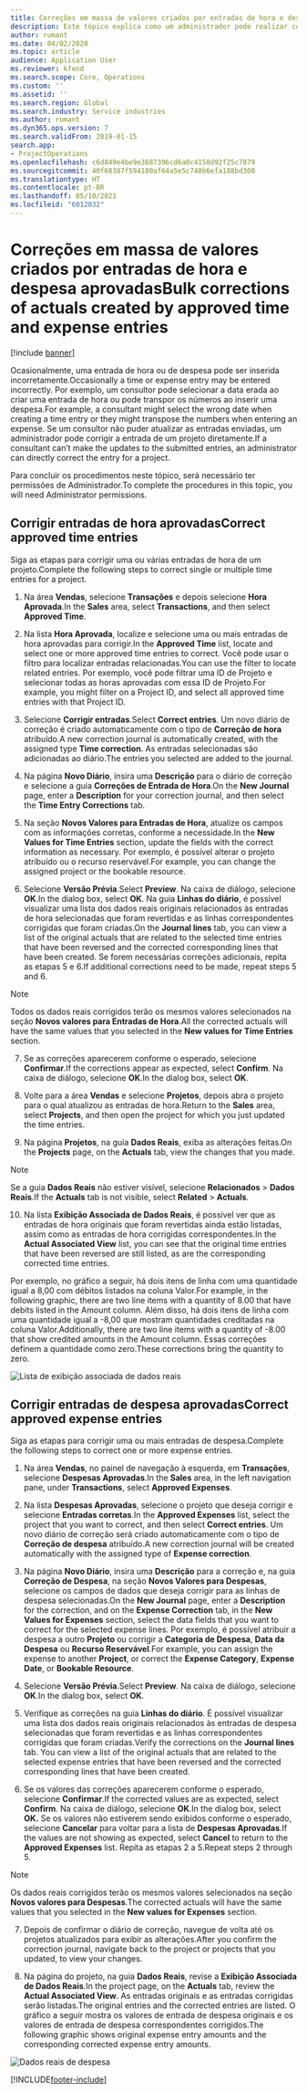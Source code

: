 ```yaml
---
title: Correções em massa de valores criados por entradas de hora e despesa aprovadas
description: Este tópico explica como um administrador pode realizar correções separadamente ou em massa a entradas de hora e despesa aprovadas anteriormente se o faturamento não tiver sido concluído.
author: rumant
ms.date: 04/02/2020
ms.topic: article
audience: Application User
ms.reviewer: kfend
ms.search.scope: Core, Operations
ms.custom: ''
ms.assetid: ''
ms.search.region: Global
ms.search.industry: Service industries
ms.author: rumant
ms.dyn365.ops.version: 7
ms.search.validFrom: 2019-01-15
search.app:
- ProjectOperations
ms.openlocfilehash: c6d849e4be9e3687396cd6a0c4158d92f25c7879
ms.sourcegitcommit: 40f68387f594180af64a5e5c748b6efa188bd300
ms.translationtype: HT
ms.contentlocale: pt-BR
ms.lasthandoff: 05/10/2021
ms.locfileid: "6012032"
---
```

# <a name="bulk-corrections-of-actuals-created-by-approved-time-and-expense-entries"></a><span data-ttu-id="41dfc-103">Correções em massa de valores criados por entradas de hora e despesa aprovadas</span><span class="sxs-lookup"><span data-stu-id="41dfc-103">Bulk corrections of actuals created by approved time and expense entries</span></span>

[!include [banner](../includes/psa-now-project-operations.md)]

<span data-ttu-id="41dfc-104">Ocasionalmente, uma entrada de hora ou de despesa pode ser inserida incorretamente.</span><span class="sxs-lookup"><span data-stu-id="41dfc-104">Occasionally a time or expense entry may be entered incorrectly.</span></span> <span data-ttu-id="41dfc-105">Por exemplo, um consultor pode selecionar a data erada ao criar uma entrada de hora ou pode transpor os números ao inserir uma despesa.</span><span class="sxs-lookup"><span data-stu-id="41dfc-105">For example, a consultant might select the wrong date when creating a time entry or they might transpose the numbers when entering an expense.</span></span> <span data-ttu-id="41dfc-106">Se um consultor não puder atualizar as entradas enviadas, um administrador pode corrigir a entrada de um projeto diretamente.</span><span class="sxs-lookup"><span data-stu-id="41dfc-106">If a consultant can’t make the updates to the submitted entries, an administrator can directly correct the entry for a project.</span></span>

<span data-ttu-id="41dfc-107">Para concluir os procedimentos neste tópico, será necessário ter permissões de Administrador.</span><span class="sxs-lookup"><span data-stu-id="41dfc-107">To complete the procedures in this topic, you will need Administrator permissions.</span></span>

## <a name="correct-approved-time-entries"></a><span data-ttu-id="41dfc-108">Corrigir entradas de hora aprovadas</span><span class="sxs-lookup"><span data-stu-id="41dfc-108">Correct approved time entries</span></span>     

<span data-ttu-id="41dfc-109">Siga as etapas para corrigir uma ou várias entradas de hora de um projeto.</span><span class="sxs-lookup"><span data-stu-id="41dfc-109">Complete the following steps to correct single or multiple time entries for a project.</span></span>

1. <span data-ttu-id="41dfc-110">Na área **Vendas**, selecione **Transações** e depois selecione **Hora Aprovada**.</span><span class="sxs-lookup"><span data-stu-id="41dfc-110">In the **Sales** area, select **Transactions**, and then select **Approved Time**.</span></span> 

2. <span data-ttu-id="41dfc-111">Na lista **Hora Aprovada**, localize e selecione uma ou mais entradas de hora aprovadas para corrigir.</span><span class="sxs-lookup"><span data-stu-id="41dfc-111">In the **Approved Time** list, locate and select one or more approved time entries to correct.</span></span> <span data-ttu-id="41dfc-112">Você pode usar o filtro para localizar entradas relacionadas.</span><span class="sxs-lookup"><span data-stu-id="41dfc-112">You can use the filter to locate related entries.</span></span> <span data-ttu-id="41dfc-113">Por exemplo, você pode filtrar uma ID de Projeto e selecionar todas as horas aprovadas com essa ID de Projeto.</span><span class="sxs-lookup"><span data-stu-id="41dfc-113">For example, you might filter on a Project ID, and select all approved time entries with that Project ID.</span></span>

3. <span data-ttu-id="41dfc-114">Selecione **Corrigir entradas**.</span><span class="sxs-lookup"><span data-stu-id="41dfc-114">Select **Correct entries**.</span></span> <span data-ttu-id="41dfc-115">Um novo diário de correção é criado automaticamente com o tipo de **Correção de hora** atribuído.</span><span class="sxs-lookup"><span data-stu-id="41dfc-115">A new correction journal is automatically created, with the assigned type **Time correction**.</span></span> <span data-ttu-id="41dfc-116">As entradas selecionadas são adicionadas ao diário.</span><span class="sxs-lookup"><span data-stu-id="41dfc-116">The entries you selected are added to the journal.</span></span> 

4. <span data-ttu-id="41dfc-117">Na página **Novo Diário**, insira uma **Descrição** para o diário de correção e selecione a guia **Correções de Entrada de Hora**.</span><span class="sxs-lookup"><span data-stu-id="41dfc-117">On the **New Journal** page, enter a **Description** for your correction journal, and then select the **Time Entry Corrections** tab.</span></span>  
5. <span data-ttu-id="41dfc-118">Na seção **Novos Valores para Entradas de Hora**, atualize os campos com as informações corretas, conforme a necessidade.</span><span class="sxs-lookup"><span data-stu-id="41dfc-118">In the **New Values for Time Entries** section, update the fields with the correct information as necessary.</span></span> <span data-ttu-id="41dfc-119">Por exemplo, é possível alterar o projeto atribuído ou o recurso reservável.</span><span class="sxs-lookup"><span data-stu-id="41dfc-119">For example, you can change the assigned project or the bookable resource.</span></span>

6. <span data-ttu-id="41dfc-120">Selecione **Versão Prévia**.</span><span class="sxs-lookup"><span data-stu-id="41dfc-120">Select **Preview**.</span></span> <span data-ttu-id="41dfc-121">Na caixa de diálogo, selecione **OK**.</span><span class="sxs-lookup"><span data-stu-id="41dfc-121">In the dialog box, select **OK**.</span></span> <span data-ttu-id="41dfc-122">Na guia **Linhas do diário**, é possível visualizar uma lista dos dados reais originais relacionados às entradas de hora selecionadas que foram revertidas e as linhas correspondentes corrigidas que foram criadas.</span><span class="sxs-lookup"><span data-stu-id="41dfc-122">On the **Journal lines** tab, you can view a list of the original actuals that are related to the selected time entries that have been reversed and the corrected corresponding lines that have been created.</span></span> <span data-ttu-id="41dfc-123">Se forem necessárias correções adicionais, repita as etapas 5 e 6.</span><span class="sxs-lookup"><span data-stu-id="41dfc-123">If additional corrections need to be made, repeat steps 5 and 6.</span></span> 

> [!NOTE]
> <span data-ttu-id="41dfc-124">Todos os dados reais corrigidos terão os mesmos valores selecionados na seção **Novos valores para Entradas de Hora**.</span><span class="sxs-lookup"><span data-stu-id="41dfc-124">All the corrected actuals will have the same values that you selected in the **New values for Time Entries** section.</span></span>

7. <span data-ttu-id="41dfc-125">Se as correções aparecerem conforme o esperado, selecione **Confirmar**.</span><span class="sxs-lookup"><span data-stu-id="41dfc-125">If the corrections appear as expected, select **Confirm**.</span></span> <span data-ttu-id="41dfc-126">Na caixa de diálogo, selecione **OK**.</span><span class="sxs-lookup"><span data-stu-id="41dfc-126">In the dialog box, select **OK**.</span></span>

8. <span data-ttu-id="41dfc-127">Volte para a área **Vendas** e selecione **Projetos**, depois abra o projeto para o qual atualizou as entradas de hora.</span><span class="sxs-lookup"><span data-stu-id="41dfc-127">Return to the **Sales** area, select **Projects**, and then open the project for which you just updated the time entries.</span></span> 

9. <span data-ttu-id="41dfc-128">Na página **Projetos**, na guia **Dados Reais**, exiba as alterações feitas.</span><span class="sxs-lookup"><span data-stu-id="41dfc-128">On the **Projects** page, on the **Actuals** tab, view the changes that you made.</span></span> 

> [!NOTE]
> <span data-ttu-id="41dfc-129">Se a guia **Dados Reais** não estiver visível, selecione **Relacionados** > **Dados Reais**.</span><span class="sxs-lookup"><span data-stu-id="41dfc-129">If the **Actuals** tab is not visible, select **Related** > **Actuals**.</span></span>  

10. <span data-ttu-id="41dfc-130">Na lista **Exibição Associada de Dados Reais**, é possível ver que as entradas de hora originais que foram revertidas ainda estão listadas, assim como as entradas de hora corrigidas correspondentes.</span><span class="sxs-lookup"><span data-stu-id="41dfc-130">In the **Actual Associated View** list, you can see that the original time entries that have been reversed are still listed, as are the corresponding corrected time entries.</span></span> 

<span data-ttu-id="41dfc-131">Por exemplo, no gráfico a seguir, há dois itens de linha com uma quantidade igual a 8,00 com débitos listados na coluna Valor.</span><span class="sxs-lookup"><span data-stu-id="41dfc-131">For example, in the following graphic, there are two line items with a quantity of 8.00 that have debits listed in the Amount column.</span></span> <span data-ttu-id="41dfc-132">Além disso, há dois itens de linha com uma quantidade igual a -8,00 que mostram quantidades creditadas na coluna Valor.</span><span class="sxs-lookup"><span data-stu-id="41dfc-132">Additionally, there are two line items with a quantity of -8.00 that show credited amounts in the Amount column.</span></span> <span data-ttu-id="41dfc-133">Essas correções definem a quantidade como zero.</span><span class="sxs-lookup"><span data-stu-id="41dfc-133">These corrections bring the quantity to zero.</span></span>

![Lista de exibição associada de dados reais](https://github.com/MicrosoftDocs/dynamics-365-customer-engagement-pr/blob/bulk-corrections-actuals-created-by-approved-time-expense-entries.md/time-actuals.png)
 
## <a name="correct-approved-expense-entries"></a><span data-ttu-id="41dfc-135">Corrigir entradas de despesa aprovadas</span><span class="sxs-lookup"><span data-stu-id="41dfc-135">Correct approved expense entries</span></span>

<span data-ttu-id="41dfc-136">Siga as etapas para corrigir uma ou mais entradas de despesa.</span><span class="sxs-lookup"><span data-stu-id="41dfc-136">Complete the following steps to correct one or more expense entries.</span></span> 

1. <span data-ttu-id="41dfc-137">Na área **Vendas**, no painel de navegação à esquerda, em **Transações**, selecione **Despesas Aprovadas**.</span><span class="sxs-lookup"><span data-stu-id="41dfc-137">In the **Sales** area, in the left navigation pane, under **Transactions**, select **Approved Expenses**.</span></span>

2. <span data-ttu-id="41dfc-138">Na lista **Despesas Aprovadas**, selecione o projeto que deseja corrigir e selecione **Entradas corretas**.</span><span class="sxs-lookup"><span data-stu-id="41dfc-138">In the **Approved Expenses** list, select the project that you want to correct, and then select **Correct entries**.</span></span> <span data-ttu-id="41dfc-139">Um novo diário de correção será criado automaticamente com o tipo de **Correção de despesa** atribuído.</span><span class="sxs-lookup"><span data-stu-id="41dfc-139">A new correction journal will be created automatically with the assigned type of **Expense correction**.</span></span> 

3. <span data-ttu-id="41dfc-140">Na página **Novo Diário**, insira uma **Descrição** para a correção e, na guia **Correção de Despesa**, na seção **Novos Valores para Despesas**, selecione os campos de dados que deseja corrigir para as linhas de despesa selecionadas.</span><span class="sxs-lookup"><span data-stu-id="41dfc-140">On the **New Journal** page, enter a **Description** for the correction, and on the **Expense Correction** tab, in the **New Values for Expenses** section, select the data fields that you want to correct for the selected expense lines.</span></span> <span data-ttu-id="41dfc-141">Por exemplo, é possível atribuir a despesa a outro **Projeto** ou corrigir a **Categoria de Despesa**, **Data da Despesa** ou **Recurso Reservável**.</span><span class="sxs-lookup"><span data-stu-id="41dfc-141">For example, you can assign the expense to another **Project**, or correct the **Expense Category**, **Expense Date**, or **Bookable Resource**.</span></span>

4. <span data-ttu-id="41dfc-142">Selecione **Versão Prévia**.</span><span class="sxs-lookup"><span data-stu-id="41dfc-142">Select **Preview**.</span></span> <span data-ttu-id="41dfc-143">Na caixa de diálogo, selecione **OK**.</span><span class="sxs-lookup"><span data-stu-id="41dfc-143">In the dialog box, select **OK**.</span></span> 

5. <span data-ttu-id="41dfc-144">Verifique as correções na guia **Linhas do diário**. É possível visualizar uma lista dos dados reais originais relacionados às entradas de despesa selecionadas que foram revertidas e as linhas correspondentes corrigidas que foram criadas.</span><span class="sxs-lookup"><span data-stu-id="41dfc-144">Verify the corrections on the **Journal lines** tab. You can view a list of the original actuals that are related to the selected expense entries that have been reversed and the corrected corresponding lines that have been created.</span></span>

6. <span data-ttu-id="41dfc-145">Se os valores das correções aparecerem conforme o esperado, selecione **Confirmar**.</span><span class="sxs-lookup"><span data-stu-id="41dfc-145">If the corrected values are as expected, select **Confirm**.</span></span> <span data-ttu-id="41dfc-146">Na caixa de diálogo, selecione **OK**.</span><span class="sxs-lookup"><span data-stu-id="41dfc-146">In the dialog box, select **OK.**</span></span> <span data-ttu-id="41dfc-147">Se os valores não estiverem sendo exibidos conforme o esperado, selecione **Cancelar** para voltar para a lista de **Despesas Aprovadas**.</span><span class="sxs-lookup"><span data-stu-id="41dfc-147">If the values are not showing as expected, select **Cancel** to return to the **Approved Expenses** list.</span></span> <span data-ttu-id="41dfc-148">Repita as etapas 2 a 5.</span><span class="sxs-lookup"><span data-stu-id="41dfc-148">Repeat steps 2 through 5.</span></span> 

> [!NOTE]
> <span data-ttu-id="41dfc-149">Os dados reais corrigidos terão os mesmos valores selecionados na seção **Novos valores para Despesas**.</span><span class="sxs-lookup"><span data-stu-id="41dfc-149">The corrected actuals will have the same values that you selected in the **New values for Expenses** section.</span></span>

7. <span data-ttu-id="41dfc-150">Depois de confirmar o diário de correção, navegue de volta até os projetos atualizados para exibir as alterações.</span><span class="sxs-lookup"><span data-stu-id="41dfc-150">After you confirm the correction journal, navigate back to the project or projects that you updated, to view your changes.</span></span>  

8. <span data-ttu-id="41dfc-151">Na página do projeto, na guia **Dados Reais**, revise a **Exibição Associada de Dados Reais**.</span><span class="sxs-lookup"><span data-stu-id="41dfc-151">In the project page, on the **Actuals** tab, review the **Actual Associated View**.</span></span> <span data-ttu-id="41dfc-152">As entradas originais e as entradas corrigidas serão listadas.</span><span class="sxs-lookup"><span data-stu-id="41dfc-152">The original entries and the corrected entries are listed.</span></span> <span data-ttu-id="41dfc-153">O gráfico a seguir mostra os valores de entrada de despesa originais e os valores de entrada de despesa correspondentes corrigidos.</span><span class="sxs-lookup"><span data-stu-id="41dfc-153">The following graphic shows original expense entry amounts and the corresponding corrected expense entry amounts.</span></span> 

![Dados reais de despesa](https://user-images.githubusercontent.com/60806505/77122219-4cd52900-69fa-11ea-8349-ccd2ffebf640.png)


[!INCLUDE[footer-include](../includes/footer-banner.md)]